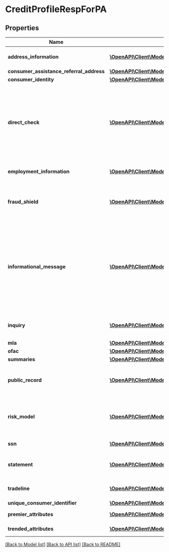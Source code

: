 # CreditProfileRespForPA

## Properties
Name | Type | Description | Notes
------------ | ------------- | ------------- | -------------
**address_information** | [**\OpenAPI\Client\Model\AddressInformationResp[]**](AddressInformationResp.md) | Best Consumer Addresses | [optional] 
**consumer_assistance_referral_address** | [**\OpenAPI\Client\Model\ConsumerAssistanceReferralAddress**](ConsumerAssistanceReferralAddress.md) |  | [optional] 
**consumer_identity** | [**\OpenAPI\Client\Model\ConsumerIdentity**](ConsumerIdentity.md) |  | [optional] 
**direct_check** | [**\OpenAPI\Client\Model\DirectCheckResp[]**](DirectCheckResp.md) | Subscriber Information of subscriber codes shown on credit profile. Present when direct check is requested on input or via subcode option. | [optional] 
**employment_information** | [**\OpenAPI\Client\Model\EmploymentInformationResp[]**](EmploymentInformationResp.md) | Best Consumer Employments. | [optional] 
**fraud_shield** | [**\OpenAPI\Client\Model\FraudShieldResp[]**](FraudShieldResp.md) | Fraud Shield information when requested on input or via subcode. | [optional] 
**informational_message** | [**\OpenAPI\Client\Model\InformationalMessageResp[]**](InformationalMessageResp.md) | informational messages for request and response scenarios. e.g. if a product option requested is NOT setup for the subcode, response will reflect a warning. | [optional] 
**inquiry** | [**\OpenAPI\Client\Model\InquiryResp[]**](InquiryResp.md) | Onfile Inquiries for the consumer. | [optional] 
**mla** | [**\OpenAPI\Client\Model\MlaResp**](MlaResp.md) |  | [optional] 
**ofac** | [**\OpenAPI\Client\Model\OfacResp**](OfacResp.md) |  | [optional] 
**summaries** | [**\OpenAPI\Client\Model\Summary[]**](Summary.md) |  | [optional] 
**public_record** | [**\OpenAPI\Client\Model\PublicRecordResp[]**](PublicRecordResp.md) | Bankruptcy, Lien and Civil Action public records for Consumer. | [optional] 
**risk_model** | [**\OpenAPI\Client\Model\RiskModelResp[]**](RiskModelResp.md) | Risk Models present when requested via input or subscriber code. | [optional] 
**ssn** | [**\OpenAPI\Client\Model\SsnResp[]**](SsnResp.md) | Consumer&#39;s profile SSN. | [optional] 
**statement** | [**\OpenAPI\Client\Model\StatementResp[]**](StatementResp.md) | Consumer Statements present onfile. | [optional] 
**tradeline** | [**\OpenAPI\Client\Model\TrendedtradelineResp[]**](TrendedtradelineResp.md) | Consumer tradeline information. | [optional] 
**unique_consumer_identifier** | [**\OpenAPI\Client\Model\UniqueConsumerIdentifier**](UniqueConsumerIdentifier.md) |  | [optional] 
**premier_attributes** | [**\OpenAPI\Client\Model\AttributeResp[]**](AttributeResp.md) | Premier Attributes | [optional] 
**trended_attributes** | [**\OpenAPI\Client\Model\AttributeResp[]**](AttributeResp.md) | Trended Attributes | [optional] 

[[Back to Model list]](../README.md#documentation-for-models) [[Back to API list]](../README.md#documentation-for-api-endpoints) [[Back to README]](../README.md)


